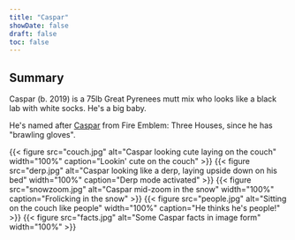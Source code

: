 ```yaml
---
title: "Caspar"
showDate: false
draft: false
toc: false
---
```


## Summary

Caspar (b. 2019) is a 75lb Great Pyrenees mutt mix who looks like a black lab with white socks. He's a big baby.

He's named after [Caspar](https://fireemblem.fandom.com/wiki/Caspar) from Fire Emblem: Three Houses, since he has "brawling gloves".

{{< figure src="couch.jpg" alt="Caspar looking cute laying on the couch" width="100%" caption="Lookin' cute on the couch" >}}
{{< figure src="derp.jpg" alt="Caspar looking like a derp, laying upside down on his bed" width="100%" caption="Derp mode activated" >}}
{{< figure src="snowzoom.jpg" alt="Caspar mid-zoom in the snow" width="100%" caption="Frolicking in the snow" >}}
{{< figure src="people.jpg" alt="Sitting on the couch like people" width="100%" caption="He thinks he's people!" >}}
{{< figure src="facts.jpg" alt="Some Caspar facts in image form" width="100%" >}}
